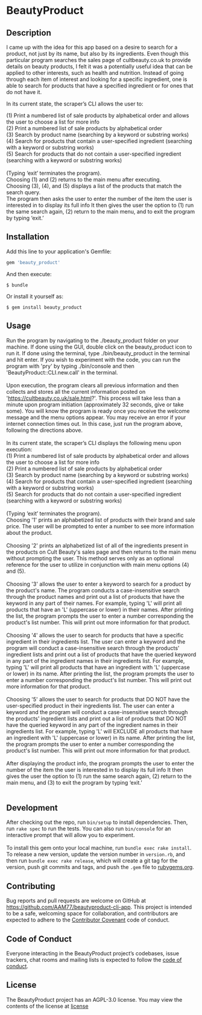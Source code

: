 # BeautyProduct

## Description

I came up with the idea for this app based on a desire to search for a product, not just by its name, but also by its ingredients.
Even though this particular program searches the sales page of cultbeauty.co.uk to provide details on beauty products, I felt it was a potentially useful idea that can be applied to other interests, such as health and nutrition. Instead of going through each item of interest and looking for a specific ingredient, one is able to search for products that have a specified ingredient or for ones that do not have it.

In its current state, the scraper’s CLI allows the user to:

(1) Print a numbered list of sale products by alphabetical order and allows the user to choose a list for more info<br />
(2) Print a numbered list of sale products by alphabetical order<br />
(3) Search by product name (searching by a keyword or substring works)<br />
(4) Search for products that contain a user-specified ingredient (searching with a keyword or substring works)<br />
(5) Search for products that do not contain a user-specified ingredient (searching with a keyword or substring works)<br />
<br />
(Typing ‘exit’ terminates the program).
<br />
Choosing (1) and (2) returns to the main menu after executing.<br />
Choosing (3), (4), and (5) displays a list of the products that match the search query.<br />
The program then asks the user to enter the number of the item the user is interested in to display its full info It then gives the user the option to (1) run the same search again, (2) return to the main menu, and to exit the program by typing ‘exit.’

## Installation

Add this line to your application's Gemfile:

```ruby
gem 'beauty_product'
```
And then execute:

    $ bundle

Or install it yourself as:

    $ gem install beauty_product

## Usage
Run the program by navigating to the ./beauty_product folder on your machine. If done using the GUI, double click on the beauty_product icon to run it. If done using the terminal, type ./bin/beauty_product in the terminal and hit enter. If you wish to experiment with the code, you can run the program with 'pry' by typing ./bin/console and then 'BeautyProduct::CLI.new.call' in the terminal.<br />
<br />
Upon execution, the program clears all previous information and then collects and stores all the current information posted on 'https://cultbeauty.co.uk/sale.html?'. This process will take less than a minute upon program initiation (approximately 32 seconds, give or take some). You will know the program is ready once you receive the welcome message and the menu options appear. You may receive an error if your internet connection times out. In this case, just run the program above, following the directions above.<br />
<br />
In its current state, the scraper’s CLI displays the following menu upon execution:
<br />
(1) Print a numbered list of sale products by alphabetical order and allows the user to choose a list for more info<br />
(2) Print a numbered list of sale products by alphabetical order<br />
(3) Search by product name (searching by a keyword or substring works)<br />
(4) Search for products that contain a user-specified ingredient (searching with a keyword or substring works)<br />
(5) Search for products that do not contain a user-specified ingredient (searching with a keyword or substring works)<br />
<br />
(Typing ‘exit’ terminates the program).
<br />
Choosing '1' prints an alphabetized list of products with their brand and sale price. The user will be prompted to enter a number to see more information about the product.<br />
<br />
Choosing '2' prints an alphabetized list of all of the ingredients present in the products on Cult Beauty's sales page and then returns to the main menu without prompting the user. This method serves only as an optional reference for the user to utilize in conjunction with main menu options (4) and (5).<br />
<br />
Choosing '3' allows the user to enter a keyword to search for a product by the product's name. The program conducts a case-insensitive search through the product names and print out a list of products that have the keyword in any part of their names. For example, typing 'L' will print all products that have an 'L' (uppercase or lower) in their names. After printing the list, the program prompts the user to enter a number corresponding the product's list number. This will print out more information for that product.<br />
<br />
Choosing '4' allows the user to search for products that have a specific ingredient in their ingredients list. The user can enter a keyword and the program will conduct a case-insensitive search through the products' ingredient lists and print out a list of products that have the queried keyword in any part of the ingredient names in their ingredients list. For example, typing 'L' will print all products that have an ingredient with 'L' (uppercase or lower) in its name. After printing the list, the program prompts the user to enter a number corresponding the product's list number. This will print out more information for that product.<br />
<br />
Choosing '5' allows the user to search for products that DO NOT have the user-specified product in their ingredients list. The user can enter a keyword and the program will conduct a case-insensitive search through the products' ingredient lists and print out a list of products that DO NOT have the queried keyword in any part of the ingredient names in their ingredients list. For example, typing 'L' will EXCLUDE all products that have an ingredient with 'L' (uppercase or lower) in its name. After printing the list, the program prompts the user to enter a number corresponding the product's list number. This will print out more information for that product.<br />
<br />
After displaying the product info, the program prompts the user to enter the number of the item the user is interested in to display its full info It then gives the user the option to (1) run the same search again, (2) return to the main menu, and (3) to exit the program by typing ‘exit.’<br />
<br />
## Development

After checking out the repo, run `bin/setup` to install dependencies. Then, run `rake spec` to run the tests. You can also run `bin/console` for an interactive prompt that will allow you to experiment.<br />
<br />
To install this gem onto your local machine, run `bundle exec rake install`. To release a new version, update the version number in `version.rb`, and then run `bundle exec rake release`, which will create a git tag for the version, push git commits and tags, and push the `.gem` file to [rubygems.org](https://rubygems.org).<br />

## Contributing

Bug reports and pull requests are welcome on GitHub at https://github.com/AAM77/beautyproduct-cli-app. This project is intended to be a safe, welcoming space for collaboration, and contributors are expected to adhere to the [Contributor Covenant](http://contributor-covenant.org) code of conduct.

## Code of Conduct

Everyone interacting in the BeautyProduct project’s codebases, issue trackers, chat rooms and mailing lists is expected to follow the [code of conduct](https://github.com/AAM77/beautyproduct-cli-app/blob/master/CODE_OF_CONDUCT.md).

## License
The BeautyProduct project has an AGPL-3.0 license. You may view the contents of the license at [license](https://github.com/AAM77/beautyproduct-cli-app/blob/master/LICENSE)
